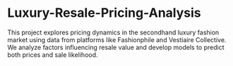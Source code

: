 # Luxury-Resale-Pricing-Analysis

This project explores pricing dynamics in the secondhand luxury fashion market using data from platforms like Fashionphile and Vestiaire Collective. We analyze factors influencing resale value and develop models to predict both prices and sale likelihood.
